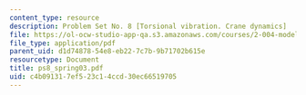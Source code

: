 ```yaml
---
content_type: resource
description: Problem Set No. 8 [Torsional vibration. Crane dynamics]
file: https://ol-ocw-studio-app-qa.s3.amazonaws.com/courses/2-004-modeling-dynamics-and-control-ii-spring-2003/c4b091317ef523c14ccd30ec66519705_ps8_spring03.pdf
file_type: application/pdf
parent_uid: d1d74878-54e8-eb22-7c7b-9b71702b615e
resourcetype: Document
title: ps8_spring03.pdf
uid: c4b09131-7ef5-23c1-4ccd-30ec66519705
---
```


